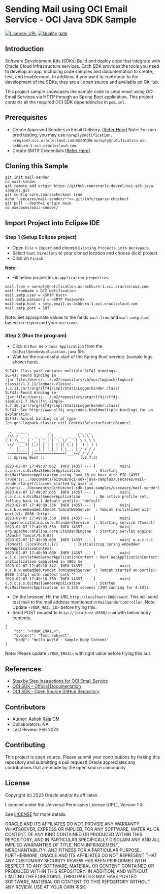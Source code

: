 # Sending Mail using OCI Email Service - OCI Java SDK Sample

[![License: UPL](https://img.shields.io/badge/license-UPL-green)](https://img.shields.io/badge/license-UPL-green) [![Quality gate](https://sonarcloud.io/api/project_badges/quality_gate?project=oracle-devrel_oci-sdk-java-samples)](https://sonarcloud.io/dashboard?id=oracle-devrel_oci-sdk-java-samples)

## Introduction
Software Development Kits (SDKs) Build and deploy apps that integrate with Oracle Cloud Infrastructure services. Each SDK provides the tools you need to develop an app, including code samples and documentation to create, test, and troubleshoot. In addition, if you want to contribute to the development of the SDKs, they are all open source and available on GitHub.

This project sample showcases the sample code to send email using OCI Email Services via HTTP through an Spring Boot application. This project contains all the required OCI SDK dependencies in `pom.xml`.

## Prerequisites
* Create Approved Senders in Email Delivery. [[Refer Here]](https://docs.oracle.com/en-us/iaas/Content/Email/Tasks/managingapprovedsenders.htm)
Note: For non-prod testing, you may use `noreply@notification.<region>.oci.oraclecloud.com` example `noreply@notification.us-ashburn-1.oci.oraclecloud.com`.
* Create SMTP Credentials [[Refer Here]](https://docs.oracle.com/en-us/iaas/Content/Identity/Tasks/managingcredentials.htm#Working3)

## Cloning this Sample
```
git init mail-sender
cd mail-sender
git remote add origin https://github.com/oracle-devrel/oci-sdk-java-samples.git
git config core.sparsecheckout true
echo "usecases/mail-sender/*">>.git/info/sparse-checkout
git pull --depth=1 origin main
cd usecases/mail-sender/
```

## Import Project into Eclipse IDE
### Step 1 (Setup Eclipse project)
* Open `File` > `Import` and choose `Existing Projects into Workspace`.
* Select `Root Directory` to your cloned location and choose (tick) project.
* Click on `Finish`. 

**Note:**
* Fill below properties in `application.properties`.
```
mail.from = noreply@notification.us-ashburn-1.oci.oraclecloud.com
mail.fromName = OCI Notification
mail.smtp.user = <SMTP User>
mail.smtp.password = <SMTP Password>
mail.smtp.host = smtp.email.us-ashburn-1.oci.oraclecloud.com
mail.smtp.port = 587
```
Note: Set appropriate values to the fields `mail.from` and `mail.smtp.host` based on region and your use case. 

### Step 2 (Run the program)
* Click on `Run As` > `Java Application` from the `OciMailSenderApplication.java` file.
* Wait for the successful start of the Spring Boot service. (sample logs shown here)
```
SLF4J: Class path contains multiple SLF4J bindings.
SLF4J: Found binding in [jar:file:/Users/.../.m2/repository/ch/qos/logback/logback-classic/1.2.11/logback-classic-1.2.11.jar!/org/slf4j/impl/StaticLoggerBinder.class]
SLF4J: Found binding in [jar:file:/Users/.../.m2/repository/org/slf4j/slf4j-simple/1.7.36/slf4j-simple-1.7.36.jar!/org/slf4j/impl/StaticLoggerBinder.class]
SLF4J: See http://www.slf4j.org/codes.html#multiple_bindings for an explanation.
SLF4J: Actual binding is of type [ch.qos.logback.classic.util.ContextSelectorStaticBinder]

  .   ____          _            __ _ _
 /\\ / ___'_ __ _ _(_)_ __  __ _ \ \ \ \
( ( )\___ | '_ | '_| | '_ \/ _` | \ \ \ \
 \\/  ___)| |_)| | | | | || (_| |  ) ) ) )
  '  |____| .__|_| |_|_| |_\__, | / / / /
 =========|_|==============|___/=/_/_/_/
 :: Spring Boot ::                (v2.7.2)

2023-02-07 17:49:07.662  INFO 14357 --- [           main] c.o.c.s.s.OciMailSenderApplication       : Starting OciMailSenderApplication using Java 18 on host with PID 14357 (/Users/.../Documents/GitHub/oci-sdk-java-samples/usecases/mail-sender/target/classes started by user in /Users/.../Documents/GitHub/oci-sdk-java-samples/usecases/mail-sender)
2023-02-07 17:49:07.665  INFO 14357 --- [           main] c.o.c.s.s.OciMailSenderApplication       : No active profile set, falling back to 1 default profile: "default"
2023-02-07 17:49:09.336  INFO 14357 --- [           main] o.s.b.w.embedded.tomcat.TomcatWebServer  : Tomcat initialized with port(s): 8080 (http)
2023-02-07 17:49:09.350  INFO 14357 --- [           main] o.apache.catalina.core.StandardService   : Starting service [Tomcat]
2023-02-07 17:49:09.350  INFO 14357 --- [           main] org.apache.catalina.core.StandardEngine  : Starting Servlet engine: [Apache Tomcat/9.0.65]
2023-02-07 17:49:09.600  INFO 14357 --- [           main] o.a.c.c.C.[Tomcat].[localhost].[/]       : Initializing Spring embedded WebApplicationContext
2023-02-07 17:49:09.600  INFO 14357 --- [           main] w.s.c.ServletWebServerApplicationContext : Root WebApplicationContext: initialization completed in 1805 ms
2023-02-07 17:49:10.342  INFO 14357 --- [           main] o.s.b.w.embedded.tomcat.TomcatWebServer  : Tomcat started on port(s): 8080 (http) with context path ''
2023-02-07 17:49:10.359  INFO 14357 --- [           main] c.o.c.s.s.OciMailSenderApplication       : Started OciMailSenderApplication in 3.338 seconds (JVM running for 4.181)
```
* On the browser, Hit the URL `http://localhost:8080/send`. This will send test mail to the mail address mentioned in `MailSenderController`. 
Note: Update `<YOUR_MAIL_ID>` before trying this.
* Send POST request to `http://localhost:8080/send` with below body contents.
```
{
    "to": "<YOUR_EMAIL>",
    "subject": "Test subject",
    "body": "Hello World - Sample Body Content"
}
```
Note: Please update `<YOUR_EMAIL>` with right value before trying this out.

## References
* [Step by Step Instructions for OCI Email Service](https://blogs.oracle.com/cloud-infrastructure/post/step-by-step-instructions-to-send-email-with-oci-email-delivery)
* [OCI SDK - Official Documentation](https://docs.oracle.com/en-us/iaas/Content/API/Concepts/sdks.htm)
* [OCI SDK - Open Source GitHub Repository](https://github.com/oracle/oci-java-sdk)

## Contributors
* Author: Ashok Raja CM
* Collaborators: NA
* Last Review: Feb 2023

## Contributing
This project is open source.  Please submit your contributions by forking this repository and submitting a pull request!  Oracle appreciates any contributions that are made by the open source community.

## License
Copyright (c) 2023 Oracle and/or its affiliates.

Licensed under the Universal Permissive License (UPL), Version 1.0.

See [LICENSE](../../LICENSE) for more details.

ORACLE AND ITS AFFILIATES DO NOT PROVIDE ANY WARRANTY WHATSOEVER, EXPRESS OR IMPLIED, FOR ANY SOFTWARE, MATERIAL OR CONTENT OF ANY KIND CONTAINED OR PRODUCED WITHIN THIS REPOSITORY, AND IN PARTICULAR SPECIFICALLY DISCLAIM ANY AND ALL IMPLIED WARRANTIES OF TITLE, NON-INFRINGEMENT, MERCHANTABILITY, AND FITNESS FOR A PARTICULAR PURPOSE.  FURTHERMORE, ORACLE AND ITS AFFILIATES DO NOT REPRESENT THAT ANY CUSTOMARY SECURITY REVIEW HAS BEEN PERFORMED WITH RESPECT TO ANY SOFTWARE, MATERIAL OR CONTENT CONTAINED OR PRODUCED WITHIN THIS REPOSITORY. IN ADDITION, AND WITHOUT LIMITING THE FOREGOING, THIRD PARTIES MAY HAVE POSTED SOFTWARE, MATERIAL OR CONTENT TO THIS REPOSITORY WITHOUT ANY REVIEW. USE AT YOUR OWN RISK. 